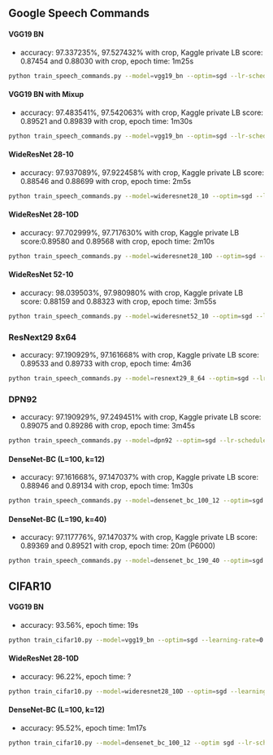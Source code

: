 ## Google Speech Commands

#### VGG19 BN
* accuracy: 97.337235%, 97.527432% with crop, Kaggle private LB score: 0.87454 and 0.88030 with crop, epoch time: 1m25s
```sh
python train_speech_commands.py --model=vgg19_bn --optim=sgd --lr-scheduler=plateau --learning-rate=0.01 --lr-scheduler-patience=5 --max-epochs=70 --batch-size=96
```

#### VGG19 BN with Mixup
* accuracy: 97.483541%, 97.542063% with crop, Kaggle private LB score: 0.89521 and 0.89839 with crop, epoch time: 1m30s
```sh
python train_speech_commands.py --model=vgg19_bn --optim=sgd --lr-scheduler=plateau --learning-rate=0.01 --lr-scheduler-patience=5 --max-epochs=70 --batch-size=96 --mixup
```

#### WideResNet 28-10
* accuracy: 97.937089%, 97.922458% with crop, Kaggle private LB score: 0.88546 and 0.88699 with crop, epoch time: 2m5s
```sh
python train_speech_commands.py --model=wideresnet28_10 --optim=sgd --lr-scheduler=plateau --learning-rate=0.01 --lr-scheduler-patience=5 --max-epochs=70 --batch-size=96
```

#### WideResNet 28-10D
* accuracy: 97.702999%, 97.717630% with crop, Kaggle private LB score:0.89580 and 0.89568 with crop, epoch time: 2m10s
```sh
python train_speech_commands.py --model=wideresnet28_10D --optim=sgd --lr-scheduler=plateau --learning-rate=0.01 --lr-scheduler-patience=5 --max-epochs=70 --batch-size=96
```

#### WideResNet 52-10
* accuracy: 98.039503%, 97.980980% with crop,  Kaggle private LB score: 0.88159 and 0.88323 with crop, epoch time: 3m55s
```sh
python train_speech_commands.py --model=wideresnet52_10 --optim=sgd --lr-scheduler=plateau --learning-rate=0.01 --lr-scheduler-patience=5 --max-epochs=70 --batch-size=96
```

### ResNext29 8x64
* accuracy: 97.190929%, 97.161668% with crop, Kaggle private LB score: 0.89533 and 0.89733 with crop, epoch time: 4m36
```sh
python train_speech_commands.py --model=resnext29_8_64 --optim=sgd --lr-scheduler=plateau --learning-rate=0.01 --lr-scheduler-patience=5 --max-epochs=70 --batch-size=96
```

### DPN92
* accuracy: 97.190929%, 97.249451% with crop,  Kaggle private LB score: 0.89075 and 0.89286 with crop, epoch time: 3m45s
```sh
python train_speech_commands.py --model=dpn92 --optim=sgd --lr-scheduler=plateau --learning-rate=0.01 --lr-scheduler-patience=5 --max-epochs=70 --batch-size=96
```

#### DenseNet-BC (L=100, k=12)
* accuracy: 97.161668%, 97.147037% with crop,  Kaggle private LB score: 0.88946 and 0.89134 with crop, epoch time: 1m30s
```sh
python train_speech_commands.py --model=densenet_bc_100_12 --optim=sgd --lr-scheduler=plateau --learning-rate=0.01 --lr-scheduler-patience=5 --max-epochs=70 --batch-size=64
```

#### DenseNet-BC (L=190, k=40)
* accuracy: 97.117776%, 97.147037% with crop,  Kaggle private LB score: 0.89369 and 0.89521 with crop, epoch time: 20m (P6000)
```sh
python train_speech_commands.py --model=densenet_bc_190_40 --optim=sgd --lr-scheduler=plateau --learning-rate=0.01 --lr-scheduler-patience=5 --max-epochs=70 --batch-size=64
```

## CIFAR10

#### VGG19 BN
* accuracy: 93.56%, epoch time: 19s
```sh
python train_cifar10.py --model=vgg19_bn --optim=sgd --learning-rate=0.1 --lr-scheduler=step --lr-scheduler-step-size=60 --max-epochs=180
```

#### WideResNet 28-10D
* accuracy: 96.22%, epoch time: ?
```sh
python train_cifar10.py --model=wideresnet28_10D --optim=sgd --learning-rate=0.1 --lr-scheduler=step --lr-scheduler-step-size=60 --max-epochs=240 --lr-scheduler-gamma=0.2 --weight-decay=5e-4
```

#### DenseNet-BC (L=100, k=12)
* accuracy: 95.52%, epoch time: 1m17s
```sh
python train_cifar10.py --model=densenet_bc_100_12 --optim sgd --lr-scheduler=step --learning-rate=0.1 --lr-scheduler-gamma=0.1 --lr-scheduler-step=130 --max-epochs=390 --weight-decay=1e-4 --train-batch-size=64
```
